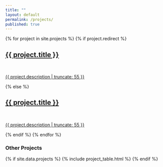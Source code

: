 ```yaml
---
title: ""
layout: default
permalink: /projects/
published: true
---
```


<div class="ProjectContainer">
  <div class="gallery">
    {% for project in site.projects %}
      {% if project.redirect %}
        <div class="projectTile">
          <a href="{{ project.redirect }}" target="_blank">
            <span>
              <h2>{{ project.title }}</h2>
              <br/>
              <p>{{ project.description | truncate: 55 }}</p>
            </span>
          </a>
        </div>
      {% else %}
        <div class="projectTile">
          <a href="{{ project.url | prepend: site.baseurl | prepend: site.url }}">
            <span>
              <h2>{{ project.title }}</h2>
              <br/>
              <p>{{ project.description | truncate: 55 }}</p>
            </span>
          </a>
        </div>
      {% endif %}
    {% endfor %}
  </div>
</div>

<div>
  <h3>Other Projects</h3>
  {% if site.data.projects %}
    {% include project_table.html %}
  {% endif %}
</div>

